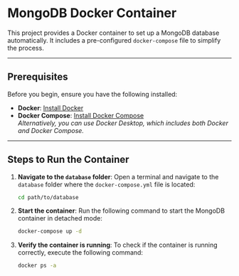 # MongoDB Docker Container

This project provides a Docker container to set up a MongoDB database automatically. It includes a pre-configured `docker-compose` file to simplify the process.

---

## Prerequisites

Before you begin, ensure you have the following installed:
- **Docker**: [Install Docker](https://docs.docker.com/get-docker/)
- **Docker Compose**: [Install Docker Compose](https://docs.docker.com/compose/install/)  
  *Alternatively, you can use Docker Desktop, which includes both Docker and Docker Compose.*

---

## Steps to Run the Container

1. **Navigate to the `database` folder**:
   Open a terminal and navigate to the `database` folder where the `docker-compose.yml` file is located:
   ```bash
   cd path/to/database

2. **Start the container**:
   Run the following command to start the MongoDB container in detached mode:
   ```bash
   docker-compose up -d

3. **Verify the container is running**:
   To check if the container is running correctly, execute the following command:
   ```bash
   docker ps -a